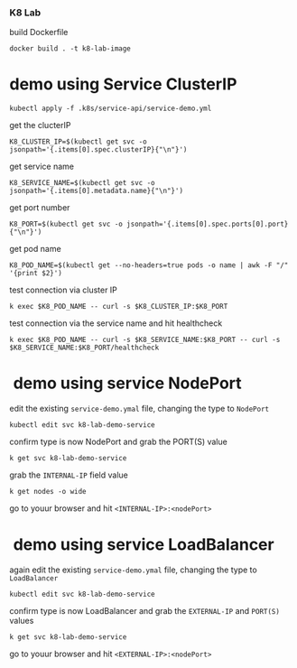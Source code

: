 
### K8 Lab

build Dockerfile

```
docker build . -t k8-lab-image
```

# demo using Service ClusterIP

```
kubectl apply -f .k8s/service-api/service-demo.yml
```

get the clucterIP

```
K8_CLUSTER_IP=$(kubectl get svc -o jsonpath='{.items[0].spec.clusterIP}{"\n"}')
```

get service name

```
K8_SERVICE_NAME=$(kubectl get svc -o jsonpath='{.items[0].metadata.name}{"\n"}')
```

get port number

```
K8_PORT=$(kubectl get svc -o jsonpath='{.items[0].spec.ports[0].port}{"\n"}')
```

get pod name

```
K8_POD_NAME=$(kubectl get --no-headers=true pods -o name | awk -F "/" '{print $2}')
```

test connection via cluster IP

```
k exec $K8_POD_NAME -- curl -s $K8_CLUSTER_IP:$K8_PORT
```

test connection via the service name and hit healthcheck

```
k exec $K8_POD_NAME -- curl -s $K8_SERVICE_NAME:$K8_PORT -- curl -s  $K8_SERVICE_NAME:$K8_PORT/healthcheck
```


<h1> demo using service NodePort </h1>


edit the existing `service-demo.ymal` file, changing the type to `NodePort`

```
kubectl edit svc k8-lab-demo-service
```

confirm type is now NodePort and grab the PORT(S) value

```
k get svc k8-lab-demo-service
```

grab the `INTERNAL-IP` field value

```
k get nodes -o wide
```

go to youur browser and hit `<INTERNAL-IP>:<nodePort>`


<h1> demo using service LoadBalancer </h1>


again edit the existing `service-demo.ymal` file, changing the type to `LoadBalancer`

```
kubectl edit svc k8-lab-demo-service
```

confirm type is now LoadBalancer and grab the `EXTERNAL-IP` and `PORT(S)` values

```
k get svc k8-lab-demo-service
```

go to youur browser and hit `<EXTERNAL-IP>:<nodePort>`

